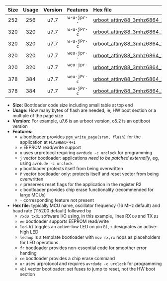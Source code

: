 |Size|Usage|Version|Features|Hex file|
|:-:|:-:|:-:|:-:|:--|
|252|256|u7.7|`w-u-jpr--`|[urboot_attiny88_3mhz6864_115200bps_rxd7_txd6_ur_vbl.hex](https://raw.githubusercontent.com/stefanrueger/urboot.hex/main/mcus/attiny88/fcpu_3mhz6864/115200_bps/urboot_attiny88_3mhz6864_115200bps_rxd7_txd6_ur_vbl.hex)|
|320|320|u7.7|`w-u-jPr-c`|[urboot_attiny88_3mhz6864_115200bps_rxd7_txd6_led+b0_fr_ce_ur_vbl.hex](https://raw.githubusercontent.com/stefanrueger/urboot.hex/main/mcus/attiny88/fcpu_3mhz6864/115200_bps/urboot_attiny88_3mhz6864_115200bps_rxd7_txd6_led+b0_fr_ce_ur_vbl.hex)|
|320|320|u7.7|`w-u-jPr-c`|[urboot_attiny88_3mhz6864_115200bps_rxd7_txd6_lednop_fr_ce_ur_vbl.hex](https://raw.githubusercontent.com/stefanrueger/urboot.hex/main/mcus/attiny88/fcpu_3mhz6864/115200_bps/urboot_attiny88_3mhz6864_115200bps_rxd7_txd6_lednop_fr_ce_ur_vbl.hex)|
|320|320|u7.7|`weu-jpr--`|[urboot_attiny88_3mhz6864_115200bps_rxd7_txd6_ee_led+b0_ur_vbl.hex](https://raw.githubusercontent.com/stefanrueger/urboot.hex/main/mcus/attiny88/fcpu_3mhz6864/115200_bps/urboot_attiny88_3mhz6864_115200bps_rxd7_txd6_ee_led+b0_ur_vbl.hex)|
|320|320|u7.7|`weu-jpr--`|[urboot_attiny88_3mhz6864_115200bps_rxd7_txd6_ee_lednop_ur_vbl.hex](https://raw.githubusercontent.com/stefanrueger/urboot.hex/main/mcus/attiny88/fcpu_3mhz6864/115200_bps/urboot_attiny88_3mhz6864_115200bps_rxd7_txd6_ee_lednop_ur_vbl.hex)|
|378|384|u7.7|`weu-jPr-c`|[urboot_attiny88_3mhz6864_115200bps_rxd7_txd6_ee_led+b0_fr_ce_ur_vbl.hex](https://raw.githubusercontent.com/stefanrueger/urboot.hex/main/mcus/attiny88/fcpu_3mhz6864/115200_bps/urboot_attiny88_3mhz6864_115200bps_rxd7_txd6_ee_led+b0_fr_ce_ur_vbl.hex)|
|378|384|u7.7|`weu-jPr-c`|[urboot_attiny88_3mhz6864_115200bps_rxd7_txd6_ee_lednop_fr_ce_ur_vbl.hex](https://raw.githubusercontent.com/stefanrueger/urboot.hex/main/mcus/attiny88/fcpu_3mhz6864/115200_bps/urboot_attiny88_3mhz6864_115200bps_rxd7_txd6_ee_lednop_fr_ce_ur_vbl.hex)|

- **Size:** Bootloader code size including small table at top end
- **Usage:** How many bytes of flash are needed, ie, HW boot section or a multiple of the page size
- **Version:** For example, u7.6 is an urboot version, o5.2 is an optiboot version
- **Features:**
  + `w` bootloader provides `pgm_write_page(sram, flash)` for the application at `FLASHEND-4+1`
  + `e` EEPROM read/write support
  + `u` uses urprotocol requiring `avrdude -c urclock` for programming
  + `j` vector bootloader: applications *need to be patched externally*, eg, using `avrdude -c urclock`
  + `p` bootloader protects itself from being overwritten
  + `P` vector bootloader only: protects itself and reset vector from being overwritten
  + `r` preserves reset flags for the application in the register R2
  + `c` bootloader provides chip erase functionality (recommended for large MCUs)
  + `-` corresponding feature not present
- **Hex file:** typically MCU name, oscillator frequency (16 MHz default) and baud rate (115200 default) followed by
  + `rxd0 txd1` software I/O using, in this example, lines RX `D0` and TX `D1`
  + `ee` bootloader supports EEPROM read/write
  + `led-b1` toggles an active-low LED on pin `B1`, `+` designates an active-high LED
  + `lednop` is a template bootloader with `mov rx,rx` nops as placeholders for LED operations
  + `fr` bootloader provides non-essential code for smoother error handing
  + `ce` bootloader provides a chip erase command
  + `ur` uses urprotocol and requires `avrdude -c urclock` for programming
  + `vbl` vector bootloader: set fuses to jump to reset, not the HW boot section
